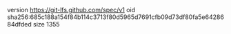 version https://git-lfs.github.com/spec/v1
oid sha256:685c188a154f84b114c3713f80d5965d7691cfb09d73df80fa5e6428684dfded
size 1355
